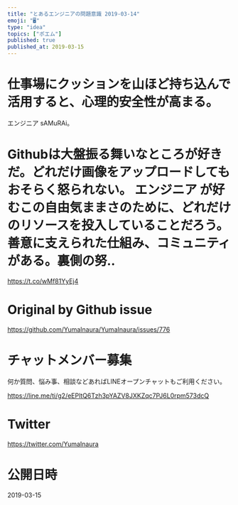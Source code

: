 ```yaml
---
title: "とあるエンジニアの問題意識 2019-03-14"
emoji: "🖥"
type: "idea"
topics: ["ポエム"]
published: true
published_at: 2019-03-15
---
```



# 仕事場にクッションを山ほど持ち込んで活用すると、心理的安全性が高まる。
エンジニア sAMuRAi。 
# Githubは大盤振る舞いなところが好きだ。どれだけ画像をアップロードしてもおそらく怒られない。 エンジニア が好むこの自由気ままさのために、どれだけのリソースを投入していることだろう。善意に支えられた仕組み、コミュニティがある。裏側の努..

<https://t.co/wMf81YyEj4>

# Original by Github issue

https://github.com/YumaInaura/YumaInaura/issues/776








<!-- Update From Qiita API -->

# チャットメンバー募集


何か質問、悩み事、相談などあればLINEオープンチャットもご利用ください。

https://line.me/ti/g2/eEPltQ6Tzh3pYAZV8JXKZqc7PJ6L0rpm573dcQ





# Twitter


https://twitter.com/YumaInaura


<!-- Update From Qiita API -->



# 公開日時

2019-03-15
